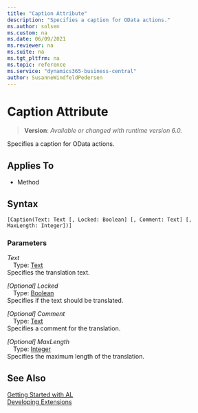 ```yaml
---
title: "Caption Attribute"
description: "Specifies a caption for OData actions."
ms.author: solsen
ms.custom: na
ms.date: 06/09/2021
ms.reviewer: na
ms.suite: na
ms.tgt_pltfrm: na
ms.topic: reference
ms.service: "dynamics365-business-central"
author: SusanneWindfeldPedersen
---
```

[//]: # (START>DO_NOT_EDIT)
[//]: # (IMPORTANT:Do not edit any of the content between here and the END>DO_NOT_EDIT.)
[//]: # (Any modifications should be made in the .xml files in the ModernDev repo.)

# Caption Attribute
> **Version**: _Available or changed with runtime version 6.0._

Specifies a caption for OData actions.


## Applies To

- Method


## Syntax

```
[Caption(Text: Text [, Locked: Boolean] [, Comment: Text] [, MaxLength: Integer])]
```

### Parameters
*Text*  
&emsp;Type: [Text](../methods-auto/text/text-data-type.md)  
Specifies the translation text.


*[Optional] Locked*  
&emsp;Type: [Boolean](../methods-auto/boolean/boolean-data-type.md)  
Specifies if the text should be translated.


*[Optional] Comment*  
&emsp;Type: [Text](../methods-auto/text/text-data-type.md)  
Specifies a comment for the translation.


*[Optional] MaxLength*  
&emsp;Type: [Integer](../methods-auto/integer/integer-data-type.md)  
Specifies the maximum length of the translation.


[//]: # (IMPORTANT: END>DO_NOT_EDIT)
## See Also  
[Getting Started with AL](../devenv-get-started.md)  
[Developing Extensions](../devenv-dev-overview.md)  